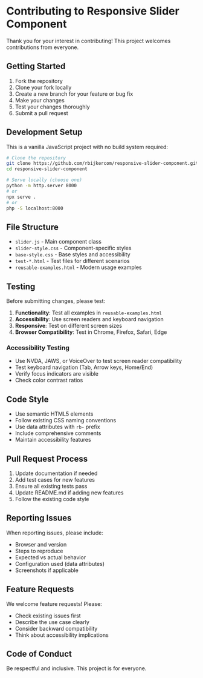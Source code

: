 # Contributing to Responsive Slider Component

Thank you for your interest in contributing! This project welcomes contributions from everyone.

## Getting Started

1. Fork the repository
2. Clone your fork locally
3. Create a new branch for your feature or bug fix
4. Make your changes
5. Test your changes thoroughly
6. Submit a pull request

## Development Setup

This is a vanilla JavaScript project with no build system required:

```bash
# Clone the repository
git clone https://github.com/rbijkercom/responsive-slider-component.git
cd responsive-slider-component

# Serve locally (choose one)
python -m http.server 8000
# or
npx serve .
# or
php -S localhost:8000
```

## File Structure

- `slider.js` - Main component class
- `slider-style.css` - Component-specific styles
- `base-style.css` - Base styles and accessibility
- `test-*.html` - Test files for different scenarios
- `reusable-examples.html` - Modern usage examples

## Testing

Before submitting changes, please test:

1. **Functionality**: Test all examples in `reusable-examples.html`
2. **Accessibility**: Use screen readers and keyboard navigation
3. **Responsive**: Test on different screen sizes
4. **Browser Compatibility**: Test in Chrome, Firefox, Safari, Edge

### Accessibility Testing

- Use NVDA, JAWS, or VoiceOver to test screen reader compatibility
- Test keyboard navigation (Tab, Arrow keys, Home/End)
- Verify focus indicators are visible
- Check color contrast ratios

## Code Style

- Use semantic HTML5 elements
- Follow existing CSS naming conventions
- Use data attributes with `rb-` prefix
- Include comprehensive comments
- Maintain accessibility features

## Pull Request Process

1. Update documentation if needed
2. Add test cases for new features
3. Ensure all existing tests pass
4. Update README.md if adding new features
5. Follow the existing code style

## Reporting Issues

When reporting issues, please include:

- Browser and version
- Steps to reproduce
- Expected vs actual behavior
- Configuration used (data attributes)
- Screenshots if applicable

## Feature Requests

We welcome feature requests! Please:

- Check existing issues first
- Describe the use case clearly
- Consider backward compatibility
- Think about accessibility implications

## Code of Conduct

Be respectful and inclusive. This project is for everyone.

